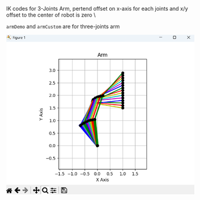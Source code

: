 IK codes for 3-Joints Arm, pertend offset on x-axis for each joints and x/y offset to the center of robot is zero \

`armDemo` and `armCustom` are for three-joints arm

![image](https://github.com/FRCCriticalCircuits/ArmIK/blob/main/fig.png?raw=true)
